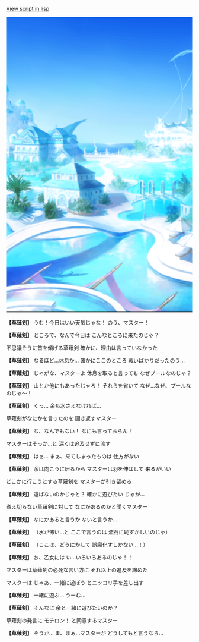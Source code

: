 [View script in lisp](../scripts/210041101.txt)

![sea_resort_day.png](../images/backgrounds/sea_resort_day.png)

**【草薙剣】**
うむ！今日はいい天気じゃな！
のう、マスター！

**【草薙剣】**
ところで、なんで今日は
こんなところに来たのじゃ？

不思議そうに首を傾げる草薙剣
確かに、理由は言っていなかった

**【草薙剣】**
なるほど…休息か…
確かにここのところ
戦いばかりだったのう…

**【草薙剣】**
じゃがな、マスターよ
休息を取ると言っても
なぜプールなのじゃ？

**【草薙剣】**
山とか他にもあったじゃろ！
それらを省いて
なぜ…なぜ、プールなのじゃ～！

**【草薙剣】**
くっ…
余も水さえなければ…

草薙剣がなにかを言ったのを
聞き返すマスター

**【草薙剣】**
な、なんでもない！
なにも言っておらん！

マスターはそっか…と
深くは追及せずに流す

**【草薙剣】**
はぁ…
まぁ、来てしまったものは
仕方がない

**【草薙剣】**
余は向こうに居るから
マスターは羽を伸ばして
来るがいい

どこかに行こうとする草薙剣を
マスターが引き留める

**【草薙剣】**
遊ばないのかじゃと？
確かに遊びたい
じゃが…

煮え切らない草薙剣に対して
なにかあるのかと聞くマスター

**【草薙剣】**
なにかあると言うか
ないと言うか…

**【草薙剣】**
（水が怖い…と
ここで言うのは
流石に恥ずかしいのじゃ）

**【草薙剣】**
（ここは、どうにかして
誤魔化すしかない…！）

**【草薙剣】**
お、乙女には
い…いろいろあるのじゃ！！

マスターは草薙剣の必死な言い方に
それ以上の追及を諦めた

マスターは
じゃあ、一緒に遊ぼう
とニッコリ手を差し出す

**【草薙剣】**
一緒に遊ぶ…
うーむ…

**【草薙剣】**
そんなに
余と一緒に遊びたいのか？

草薙剣の発言に
モチロン！
と同意するマスター

**【草薙剣】**
そうか…
ま、まぁ…マスターが
どうしてもと言うなら…
